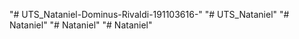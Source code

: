 "# UTS_Nataniel-Dominus-Rivaldi-191103616-" 
"# UTS_Nataniel" 
"# Nataniel" 
"# Nataniel" 
"# Nataniel" 
